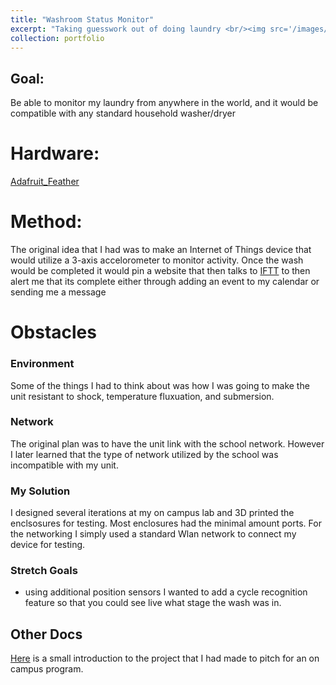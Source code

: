 ```yaml
---
title: "Washroom Status Monitor"
excerpt: "Taking guesswork out of doing laundry <br/><img src='/images/wash_render.png'>"
collection: portfolio
---
```


## Goal: 
Be able to monitor my laundry from anywhere in the world, and it would be compatible with any standard household washer/dryer

# Hardware:
[Adafruit_Feather](https://www.adafruit.com/)

# Method:

The original idea that I had was to make an Internet of Things device that would utilize a 3-axis accelorometer to monitor activity. Once the wash would be completed it would pin a website that then talks to [IFTT](https://www.iftt.com) to then alert me that its complete either through adding an event to my calendar or sending me a message

# Obstacles

### Environment
Some of the things I had to think about was how I was going to make the unit resistant to shock, temperature fluxuation, and submersion. 

### Network
The original plan was to have the unit link with the school network. However I later learned that the type of network utilized by the school was incompatible with my unit.

### My Solution
I designed several iterations at my on campus lab and 3D printed the enclsosures for testing. Most enclosures had the minimal amount ports. For the networking I simply used a standard Wlan network to connect my device for testing.

### Stretch Goals
* using additional position sensors I wanted to add a cycle recognition feature so that you could see live what stage the wash was in. 



## Other Docs
[Here](https://drive.google.com/open?id=1gRtXX9cHztKwmjANzcIc4jyLvEAVqZaw) is a small introduction to the project that I had made to pitch for an on campus program.